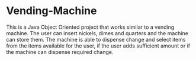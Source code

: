 # Vending-Machine

This is a Java Object Oriented project that works similar to a vending machine. The user can insert nickels, dimes and quarters and the machine can store them. The machine is able to dispense change and select items from the items available for the user, if the user adds sufficient amount or if the machine can dispense required change.
